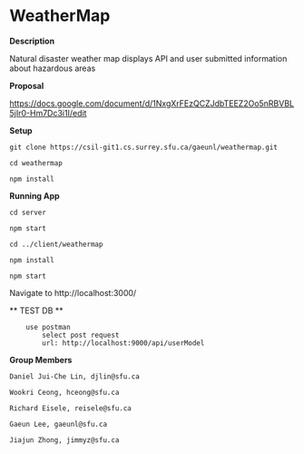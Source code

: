 # WeatherMap

**Description**

Natural disaster weather map displays API and user submitted information about hazardous areas

**Proposal**

https://docs.google.com/document/d/1NxgXrFEzQCZJdbTEEZ2Oo5nRBVBL5jIr0-Hm7Dc3i1I/edit

**Setup**
```
git clone https://csil-git1.cs.surrey.sfu.ca/gaeunl/weathermap.git

cd weathermap

npm install
```

**Running App**
```
cd server

npm start

cd ../client/weathermap

npm install

npm start
```
Navigate to http://localhost:3000/


** TEST DB **
```
    use postman
        select post request
        url: http://localhost:9000/api/userModel
```

**Group Members**
    
    Daniel Jui-Che Lin, djlin@sfu.ca
    
    Wookri Ceong, hceong@sfu.ca
    
    Richard Eisele, reisele@sfu.ca
    
    Gaeun Lee, gaeunl@sfu.ca
    
    Jiajun Zhong, jimmyz@sfu.ca